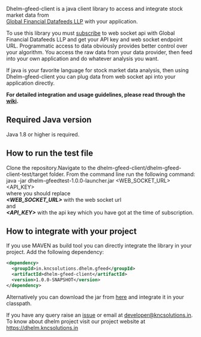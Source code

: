 Dhelm-gfeed-client is a java client library to access and integrate stock market data from  
[Global Financial Datafeeds LLP](https://globaldatafeeds.in/) with your application.

To use this library you must [subscribe](https://globaldatafeeds.in/api/) to web socket api with Global Financial Datafeeds LLP and get your API key and web socket endpoint URL. Programmatic access to data obviously provides better control over your algorithm. You access the raw data from your data provider, then feed into your own application and do whatever analysis you want.

If java is your favorite language for stock market data analysis, then using Dhelm-gfeed-client you can plug data from web socket api into your application directly.

**For detailed integration and usage guidelines, please read through the [wiki](https://github.com/kncsolutions/dhelm-gfeed-client/wiki).**
## Required Java version
Java 1.8 or higher is required.
## How to run the test file
Clone the repository.Navigate to the dhelm-gfeed-client/dhelm-gfeed-client-test/target folder.
From the command line run the following command:<br/>
java -jar dhelm-gfeedtest-1.0.0-launcher.jar <WEB_SOCKET_URL> <API_KEY><br/>
where you should replace<br/>
_**<WEB_SOCKET_URL>**_ with the web socket url<br/>
and<br/>
_**<API_KEY>**_ with the api key which you have got at the time of subscription.<br/>

## How to integrate with your project
If you use MAVEN as build tool you can directly integrate the library in your project. Add the following dependency:<br/>
```xml
<dependency>
  <groupId>in.kncsolutions.dhelm.gfeed</groupId>
  <artifactId>dhelm-gfeed-client</artifactId>
  <version>1.0.0-SNAPSHOT</version>
</dependency>
```
Alternatively you can download the jar from [here](https://github.com/kncsolutions/dhelm-gfeed-client/releases) and integrate it in your classpath.



If you have any query raise an [issue](https://github.com/kncsolutions/dhelm-gfeed-client/issues) or email at developer@kncsolutions.in.
To know about dhelm project visit our project website at https://dhelm.kncsolutions.in

